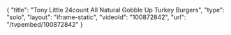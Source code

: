 {
    "title": "Tony Little 24count All Natural Gobble Up Turkey Burgers",
    "type": "solo",
    "layout": "iframe-static",
    "videoId": "100872842",
    "url": "\/tvpembed\/100872842"
}